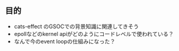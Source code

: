 ## 目的
* cats-effect のGSOCでの背景知識に関連してきそう
* epollなどのkernel apiがどのようにコードレベルで使われている？
* なんで今のevent loopの仕組みになった？

